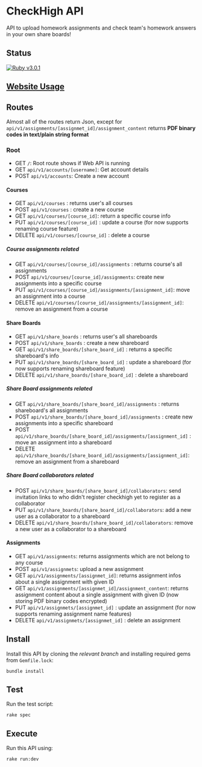# CheckHigh API

API to upload homework assignments and check team's homework answers in your own share boards!

## Status
[![Ruby v3.0.1](https://img.shields.io/badge/Ruby-3.0.1-green)](https://www.ruby-lang.org/en/news/2021/04/05/ruby-3-0-1-released/)

## [Website Usage](https://checkhigh-api.herokuapp.com)

## Routes

Almost all of the routes return Json, except for `api/v1/assignments/[assignmet_id]/assignment_content` returns **PDF binary codes in text/plain string format**

### Root
- GET `/`: Root route shows if Web API is running
- GET  `api/v1/accounts/[username]`: Get account details
- POST `api/v1/accounts`: Create a new account

#### Courses
- GET `api/v1/courses` : returns user's all courses
- POST `api/v1/courses` : create a new course
- GET `api/v1/courses/[course_id]`: return a specific course info
- PUT `api/v1/courses/[course_id]` : update a course (for now supports renaming course feature)
- DELETE `api/v1/courses/[course_id]` : delete a course
##### Course assignments related
- GET `api/v1/courses/[course_id]/assignments` : returns course's all assignments
- POST `api/v1/courses/[course_id]/assignments`: create new assignments into a specific course
- PUT `api/v1/courses/[course_id]/assignments/[assignment_id]`: move an assignment into a course
- DELETE `api/v1/courses/[course_id]/assignments/[assignment_id]`: remove an assignment from a course

#### Share Boards
- GET `api/v1/share_boards` : returns user's all shareboards
- POST `api/v1/share_boards` : create a new shareboard
- GET `api/v1/share_boards/[share_board_id]` : returns a specific shareboard's info
- PUT `api/v1/share_boards/[share_board_id]` : update a shareboard (for now supports renaming shareboard feature)
- DELETE `api/v1/share_boards/[share_board_id]` : delete a shareboard
##### Share Board assignments related
- GET `api/v1/share_boards/[share_board_id]/assignments` : returns shareboard's all assignments
- POST `api/v1/share_boards/[share_board_id]/assignments` : create new assignments into a specific shareboard 
- POST `api/v1/share_boards/[share_board_id]/assignments/[assignment_id]` : move an assignment into a shareboard 
- DELETE `api/v1/share_boards/[share_board_id]/assignments/[assignment_id]`: remove an assignment from a shareboard
##### Share Board collaborators related
- POST `api/v1/share_boards/[share_board_id]/collaborators`: send invitation links to who didn't register checkhigh yet to register as a collaborator 
- PUT `api/v1/share_boards/[share_board_id]/collaborators`: add a new user as a collaborator to a shareboard  
- DELETE `api/v1/share_boards/[share_board_id]/collaborators`: remove a new user as a collaborator to a shareboard  


#### Assignments
- GET `api/v1/assignments`: returns assignments which are not belong to any course
- POST `api/v1/assignmets`: upload a new assignment
- GET `api/v1/assignments/[assignmet_id]`: returns assignment infos about a single assignment with given ID
- GET `api/v1/assignments/[assignmet_id]/assignment_content`: returns assignment content about a single assignment with given ID (now storing PDF binary codes encrypted)
- PUT `api/v1/assignmets/[assignmet_id]` : update an assignment (for now supports renaming assignment name features)
- DELETE `api/v1/assignmets/[assignmet_id]` : delete an assignment

## Install

Install this API by cloning the *relevant branch* and installing required gems from `Gemfile.lock`:

```shell
bundle install
```

## Test

Run the test script:

```shell
rake spec
```

## Execute

Run this API using:

```shell
rake run:dev
```
